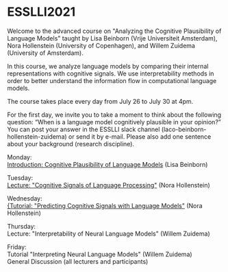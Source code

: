 # ESSLLI2021

Welcome to the advanced course on "Analyzing the Cognitive Plausibility of Language Models" taught by Lisa Beinborn (Vrije Universiteit Amsterdam), Nora Hollenstein (University of Copenhagen), and Willem Zuidema (University of Amsterdam). 

In this course, we analyze language models by comparing their internal representations with cognitive signals. We use interpretability methods in order to better understand the information flow in computational language models. 

The course takes place every day from July 26 to July 30 at 4pm. 

For the first day, we invite you to take a moment to think about the following question: “When is a language model cognitively plausible in your opinion?”
You can post your answer in the ESSLLI slack channel (laco-beinborn-hollenstein-zuidema) or send it by e-mail. Please also add one sentence about your background (research discipline). 

Monday: <br>
[Introduction: Cognitive Plausibility of Language Models](https://github.com/beinborn/ESSLLI2021/blob/main/slides/Monday.pdf) (Lisa Beinborn)

Tuesday: <br>
[Lecture: "Cognitive Signals of Language Processing"](https://github.com/beinborn/ESSLLI2021/blob/main/slides/Tuesday.pdf) (Nora Hollenstein)

Wednesday: <br>
[{Tutorial: "Predicting Cognitive Signals with Language Models"](https://github.com/beinborn/ESSLLI2021/tree/main/code/tutorial1) (Nora Hollenstein)

Thursday: <br>
Lecture: "Interpretability of Neural Language Models" (Willem Zuidema)

Friday: <br>
Tutorial "Interpreting Neural Language Models" (Willem Zuidema) <br>
General Discussion (all lecturers and participants)

